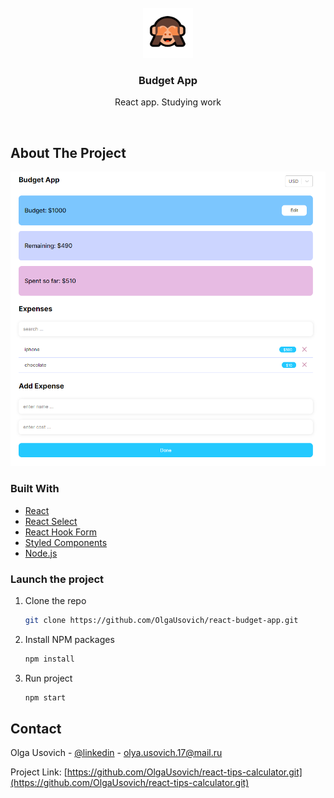 <div id="top"></div>

<!-- PROJECT LOGO -->
<br />
<div align="center">
  <a href="https://github.com/OlgaUsovich/react-budget-app">
    <img src="readme/logo.png" alt="Logo" width="80" height="80">
  </a>

<h3 align="center">Budget App</h3>

  <p align="center">
    React app. Studying work
  </p>
</div>

<br>

<!-- ABOUT THE PROJECT -->
## About The Project

![screenshot.png](readme/screenshot.png)

### Built With

* [React](https://ru.reactjs.org/)
* [React Select](https://react-select.com/home)
* [React Hook Form](https://react-hook-form.com/)
* [Styled Components](https://styled-components.com/)
* [Node.js](https://nodejs.org/en/)

<!-- GETTING STARTED -->
### Launch the project

1. Clone the repo
   ```sh
   git clone https://github.com/OlgaUsovich/react-budget-app.git
   ```
2. Install NPM packages
   ```sh
   npm install
   ```
3. Run project
   ```sh
   npm start
   ```
## Contact

Olga Usovich - [@linkedin](https://www.linkedin.com/in/volha-usovich-758119205) - olya.usovich.17@mail.ru

Project Link: [https://github.com/OlgaUsovich/react-tips-calculator.git](https://github.com/OlgaUsovich/react-tips-calculator.git)
